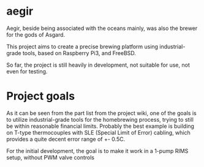 # aegir
Aegir, beside being associated with the oceans mainly, was also the brewer for the gods of Asgard.

This project aims to create a precise brewing platform using industrial-grade tools, based on Raspberry Pi3, and FreeBSD.

So far, the project is still heavily in development, not suitable for use, not even for testing.

# Project goals
As it can be seen from the part list from the project wiki, one of the goals is to utilize industrial-grade tools for the homebrewing process, trying to still be within reasonable financial limits. Probably the best example is building on T-type thermocouples with SLE (Special Limit of Error) cabling, which provides a quite decent error range of +- 0.5C.

For the initial development, the goal is to make it work in a 1-pump RIMS setup, without PWM valve controls

